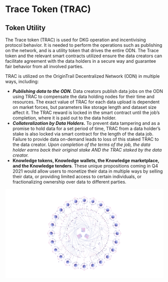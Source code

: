 # Trace Token (TRAC)

## Token Utility

The Trace token (TRAC) is used for DKG operation and incentivising protocol behavior. It is needed to perform the operations such as publishing on the network, and is a utility token that drives the entire ODN. The Trace token and the relevant smart contracts utilized ensure the data creators can facilitate agreement with the data holders in a secure way and guarantee fair behavior from all involved parties.

TRAC is utilized on the OriginTrail Decentralized Network (ODN) in multiple ways, including:

* _**Publishing data to the ODN.**_ Data creators publish data jobs on the ODN using TRAC to compensate the data holding nodes for their time and resources. The exact value of TRAC for each data upload is dependent on market forces, but parameters like storage length and dataset size affect it. The TRAC reward is locked in the smart contract until the job’s completion, where it is paid out to the data holder.
* _**Collateralization by Data Holders**_**.** To prevent data tampering and as a promise to hold data for a set period of time, TRAC from a data holder’s stake is also locked via smart contract for the length of the data job. Failure to provide data on-demand leads to loss of this staked TRAC to the data creator. _Upon completion of the terms of the job, the data holder earns back their original stake AND the TRAC staked by the data creator._
* **Knowledge tokens, Knowledge wallets, the Knowledge marketplace, and the Knowledge tenders**. These unique propositions coming in Q4 2021 would allow users to monetize their data in multiple ways by selling their data, or providing limited access to certain individuals, or fractionalizing ownership over data to different parties.

![](../.gitbook/assets/Scheme.png)
